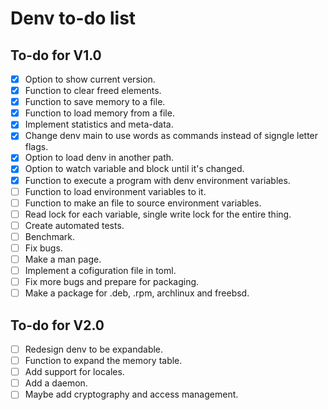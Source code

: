 # Denv to-do list

## To-do for V1.0
- [x] Option to show current version.
- [x] Function to clear freed elements.
- [x] Function to save memory to a file.
- [x] Function to load memory from a file.
- [x] Implement statistics and meta-data.
- [x] Change denv main to use words as commands instead of signgle letter flags.
- [x] Option to load denv in another path.
- [x] Option to watch variable and block until it's changed.
- [x] Function to execute a program with denv environment variables.
- [ ] Function to load environment variables to it.
- [ ] Function to make an file to source environment variables.
- [ ] Read lock for each variable, single write lock for the entire thing.
- [ ] Create automated tests.
- [ ] Benchmark.
- [ ] Fix bugs.
- [ ] Make a man page.
- [ ] Implement a cofiguration file in toml.
- [ ] Fix more bugs and prepare for packaging.
- [ ] Make a package for .deb, .rpm, archlinux and freebsd.

## To-do for V2.0
- [ ] Redesign denv to be expandable.
- [ ] Function to expand the memory table.
- [ ] Add support for locales.
- [ ] Add a daemon.
- [ ] Maybe add cryptography and access management.
